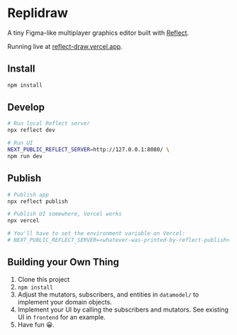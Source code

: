 # Replidraw

A tiny Figma-like multiplayer graphics editor built with [Reflect](https://reflect.net/).

Running live at [reflect-draw.vercel.app](https://reflect-draw.vercel.app/).

## Install

```bash
npm install
```

## Develop

```bash
# Run local Reflect server
npx reflect dev

# Run UI
NEXT_PUBLIC_REFLECT_SERVER=http://127.0.0.1:8080/ \
npm run dev
```

## Publish

```bash
# Publish app
npx reflect publish

# Publish UI somewhere, Vercel works
npx vercel

# You'll have to set the environment variable on Vercel:
# NEXT_PUBLIC_REFLECT_SERVER=<whatever-was-printed-by-reflect-publish>
```

## Building your Own Thing

1. Clone this project
2. `npm install`
3. Adjust the mutators, subscribers, and entities in `datamodel/` to implement your domain objects.
4. Implement your UI by calling the subscribers and mutators. See existing UI in `frontend` for an example.
5. Have fun 😀.
